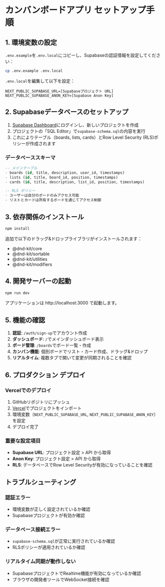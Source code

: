 # カンバンボードアプリ セットアップ手順

## 1. 環境変数の設定

`.env.example`を`.env.local`にコピーし、Supabaseの認証情報を設定してください：

```bash
cp .env.example .env.local
```

`.env.local`を編集して以下を設定：
```
NEXT_PUBLIC_SUPABASE_URL=[Supabaseプロジェクト URL]
NEXT_PUBLIC_SUPABASE_ANON_KEY=[Supabase Anon Key]
```

## 2. Supabaseデータベースのセットアップ

1. [Supabase Dashboard](https://supabase.com/dashboard)にログインし、新しいプロジェクトを作成
2. プロジェクトの「SQL Editor」で`supabase-schema.sql`の内容を実行
3. これによりテーブル（boards, lists, cards）とRow Level Security (RLS)ポリシーが作成されます

### データベーススキーマ

```sql
-- メインテーブル
- boards (id, title, description, user_id, timestamps)
- lists (id, title, board_id, position, timestamps)  
- cards (id, title, description, list_id, position, timestamps)

-- RLS ポリシー
- ユーザーは自分のボードのみアクセス可能
- リストとカードは所有するボードを通じてアクセス制御
```

## 3. 依存関係のインストール

```bash
npm install
```

追加で以下のドラッグ&ドロップライブラリがインストールされます：
- @dnd-kit/core
- @dnd-kit/sortable
- @dnd-kit/utilities
- @dnd-kit/modifiers

## 4. 開発サーバーの起動

```bash
npm run dev
```

アプリケーションは http://localhost:3000 で起動します。

## 5. 機能の確認

1. **認証**: `/auth/sign-up`でアカウント作成
2. **ダッシュボード**: `/`でメインダッシュボード表示
3. **ボード管理**: `/boards`でボード一覧・作成
4. **カンバン機能**: 個別ボードでリスト・カード作成、ドラッグ&ドロップ
5. **リアルタイム**: 複数タブで開いて変更が同期されることを確認

## 6. プロダクション デプロイ

### Vercelでのデプロイ

1. GitHubリポジトリにプッシュ
2. [Vercel](https://vercel.com)でプロジェクトをインポート
3. 環境変数（`NEXT_PUBLIC_SUPABASE_URL`, `NEXT_PUBLIC_SUPABASE_ANON_KEY`）を設定
4. デプロイ完了

### 重要な設定項目

- **Supabase URL**: プロジェクト設定 > API から取得
- **Anon Key**: プロジェクト設定 > API から取得
- **RLS**: データベースでRow Level Securityが有効になっていることを確認

## トラブルシューティング

### 認証エラー
- 環境変数が正しく設定されているか確認
- Supabaseプロジェクトが有効か確認

### データベース接続エラー
- `supabase-schema.sql`が正常に実行されているか確認
- RLSポリシーが適用されているか確認

### リアルタイム同期が動作しない
- SupabaseプロジェクトでRealtime機能が有効になっているか確認
- ブラウザの開発者ツールでWebSocket接続を確認